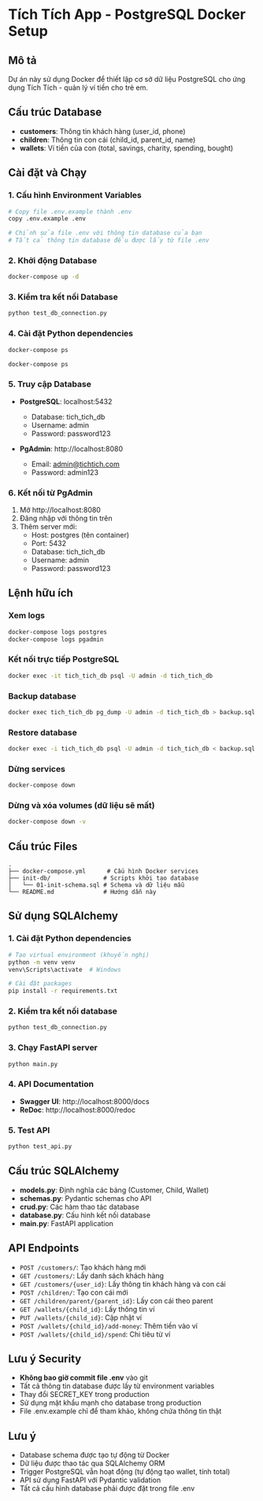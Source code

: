 # Tích Tích App - PostgreSQL Docker Setup

## Mô tả
Dự án này sử dụng Docker để thiết lập cơ sở dữ liệu PostgreSQL cho ứng dụng Tích Tích - quản lý ví tiền cho trẻ em.

## Cấu trúc Database
- **customers**: Thông tin khách hàng (user_id, phone)
- **children**: Thông tin con cái (child_id, parent_id, name)
- **wallets**: Ví tiền của con (total, savings, charity, spending, bought)

## Cài đặt và Chạy

### 1. Cấu hình Environment Variables
```bash
# Copy file .env.example thành .env
copy .env.example .env

# Chỉnh sửa file .env với thông tin database của bạn
# Tất cả thông tin database đều được lấy từ file .env
```

### 2. Khởi động Database
```bash
docker-compose up -d
```

### 3. Kiểm tra kết nối Database
```bash
python test_db_connection.py
```

### 4. Cài đặt Python dependencies
```bash
docker-compose ps
```

```bash
docker-compose ps
```

### 5. Truy cập Database
- **PostgreSQL**: localhost:5432
  - Database: tich_tich_db
  - Username: admin
  - Password: password123

- **PgAdmin**: http://localhost:8080
  - Email: admin@tichtich.com
  - Password: admin123

### 6. Kết nối từ PgAdmin
1. Mở http://localhost:8080
2. Đăng nhập với thông tin trên
3. Thêm server mới:
   - Host: postgres (tên container)
   - Port: 5432
   - Database: tich_tich_db
   - Username: admin
   - Password: password123

## Lệnh hữu ích

### Xem logs
```bash
docker-compose logs postgres
docker-compose logs pgadmin
```

### Kết nối trực tiếp PostgreSQL
```bash
docker exec -it tich_tich_db psql -U admin -d tich_tich_db
```

### Backup database
```bash
docker exec tich_tich_db pg_dump -U admin -d tich_tich_db > backup.sql
```

### Restore database
```bash
docker exec -i tich_tich_db psql -U admin -d tich_tich_db < backup.sql
```

### Dừng services
```bash
docker-compose down
```

### Dừng và xóa volumes (dữ liệu sẽ mất)
```bash
docker-compose down -v
```

## Cấu trúc Files
```
.
├── docker-compose.yml      # Cấu hình Docker services
├── init-db/               # Scripts khởi tạo database
│   └── 01-init-schema.sql # Schema và dữ liệu mẫu
└── README.md              # Hướng dẫn này
```

## Sử dụng SQLAlchemy

### 1. Cài đặt Python dependencies
```bash
# Tạo virtual environment (khuyến nghị)
python -m venv venv
venv\Scripts\activate  # Windows

# Cài đặt packages
pip install -r requirements.txt
```

### 2. Kiểm tra kết nối database
```bash
python test_db_connection.py
```

### 3. Chạy FastAPI server
```bash
python main.py
```

### 4. API Documentation
- **Swagger UI**: http://localhost:8000/docs
- **ReDoc**: http://localhost:8000/redoc

### 5. Test API
```bash
python test_api.py
```

## Cấu trúc SQLAlchemy
- **models.py**: Định nghĩa các bảng (Customer, Child, Wallet)
- **schemas.py**: Pydantic schemas cho API
- **crud.py**: Các hàm thao tác database
- **database.py**: Cấu hình kết nối database
- **main.py**: FastAPI application

## API Endpoints
- `POST /customers/`: Tạo khách hàng mới
- `GET /customers/`: Lấy danh sách khách hàng
- `GET /customers/{user_id}`: Lấy thông tin khách hàng và con cái
- `POST /children/`: Tạo con cái mới
- `GET /children/parent/{parent_id}`: Lấy con cái theo parent
- `GET /wallets/{child_id}`: Lấy thông tin ví
- `PUT /wallets/{child_id}`: Cập nhật ví
- `POST /wallets/{child_id}/add-money`: Thêm tiền vào ví
- `POST /wallets/{child_id}/spend`: Chi tiêu từ ví

## Lưu ý Security
- **Không bao giờ commit file .env** vào git
- Tất cả thông tin database được lấy từ environment variables
- Thay đổi SECRET_KEY trong production
- Sử dụng mật khẩu mạnh cho database trong production
- File .env.example chỉ để tham khảo, không chứa thông tin thật

## Lưu ý
- Database schema được tạo tự động từ Docker
- Dữ liệu được thao tác qua SQLAlchemy ORM  
- Trigger PostgreSQL vẫn hoạt động (tự động tạo wallet, tính total)
- API sử dụng FastAPI với Pydantic validation
- Tất cả cấu hình database phải được đặt trong file .env
